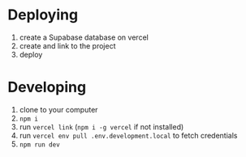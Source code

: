 # Deploying
1. create a Supabase database on vercel
2. create and link to the project
3. deploy

# Developing
1. clone to your computer
2. `npm i`
3. run `vercel link` (`npm i -g vercel` if not installed)
4. run `vercel env pull .env.development.local` to fetch credentials
5. `npm run dev`
